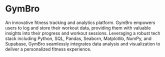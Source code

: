 # GymBro
An innovative fitness tracking and analytics platform. GymBro empowers users to log and store their workout data, providing them with valuable insights into their progress and workout sessions. Leveraging a robust tech stack including Python, SQL, Pandas, Seaborn, Matplotlib, NumPy, and Supabase, GymBro seamlessly integrates data analysis and visualization to deliver a personalized fitness experience.


